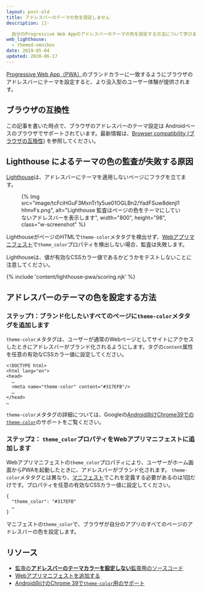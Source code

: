 ```yaml
---
layout: post-old
title: アドレスバーのテーマの色を設定しません
description: |2-

  自分のProgressive Web Appのアドレスバーのテーマの色を設定する方法について学びましょう。
web_lighthouse:
  - themed-omnibox
date: 2019-05-04
updated: 2020-06-17
---
```


[Progressive Web App（PWA）](/discover-installable)のブランドカラーに一致するようにブラウザのアドレスバーにテーマを設定すると、より没入型のユーザー体験が提供されます。

## ブラウザの互換性

この記事を書いた時点で、ブラウザのアドレスバーのテーマ設定は Androidベースのブラウザでサポートされています。最新情報は、[Browser compatibility (ブラウザの互換性)](https://developer.mozilla.org/docs/Web/Manifest/theme_color#Browser_compatibility) を参照してください。

## Lighthouse によるテーマの色の監査が失敗する原因

[Lighthouse](https://developers.google.com/web/tools/lighthouse/)は、アドレスバーにテーマを適用しないページにフラグを立てます。

<figure class="w-figure">{% Img src="image/tcFciHGuF3MxnTr1y5ue01OGLBn2/YadFSuw8denjl1hhnvFs.png", alt="Lighthouse 監査はページの色をテーマにしていないアドレスバーを表示します", width="800", height="98", class="w-screenshot" %}</figure>

LighthouseがページのHTMLで`theme-color`メタタグを検出せず、[Webアプリマニフェスト](/add-manifest)で`theme_color`プロパティを検出しない場合、監査は失敗します。

Lighthouseは、値が有効なCSSカラー値であるかどうかをテストしないことに注意してください。

{% include 'content/lighthouse-pwa/scoring.njk' %}

## アドレスバーのテーマの色を設定する方法

### ステップ1：ブランド化したいすべてのページに`theme-color`メタタグを追加します

`theme-color`メタタグは、ユーザーが通常のWebページとしてサイトにアクセスしたときにアドレスバーがブランド化されるようにします。タグの`content`属性を任意の有効なCSSカラー値に設定してください。

```html/4
<!DOCTYPE html>
<html lang="en">
<head>
  …
  <meta name="theme-color" content="#317EFB"/>
  …
</head>
…
```

`theme-color`メタタグの詳細については、Googleの<a href="https://developers.google.com/web/updates/2014/11/Support-for-theme-color-in-Chrome-39-for-Android" data-md-type="link">Android向けChrome39での`theme-color`</a>のサポートをご覧ください。

### ステップ2： `theme_color`プロパティをWebアプリマニフェストに追加します

Webアプリマニフェストの`theme_color`プロパティにより、ユーザーがホーム画面からPWAを起動したときに、アドレスバーがブランド化されます。 `theme-color`メタタグとは異なり、[マニフェスト](/add-manifest)でこれを定義する必要があるのは1回だけです。プロパティを任意の有効なCSSカラー値に設定してください。

```html/1
{
  "theme_color": "#317EFB"
  …
}
```

マニフェストの`theme_color`で、ブラウザが自分のアプリのすべてのページのアドレスバーの色を設定します。

## リソース

- [監査の**アドレスバーのテーマカラーを設定しない**監査用のソースコード](https://github.com/GoogleChrome/lighthouse/blob/master/lighthouse-core/audits/themed-omnibox.js)
- [Webアプリマニフェストを追加する](/add-manifest)
- [Android向けのChrome 39で`theme-color`用のサポート](https://developers.google.com/web/updates/2014/11/Support-for-theme-color-in-Chrome-39-for-Android)
